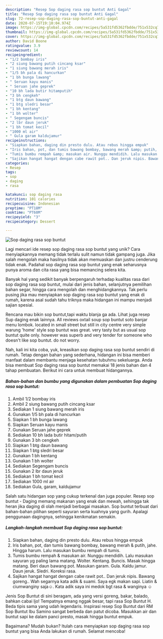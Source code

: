 ```yaml
---
description: "Resep Sop daging rasa sop buntut Anti Gagal"
title: "Resep Sop daging rasa sop buntut Anti Gagal"
slug: 72-resep-sop-daging-rasa-sop-buntut-anti-gagal
date: 2020-07-15T19:10:04.974Z
image: https://img-global.cpcdn.com/recipes/5a531fd5362fbdde/751x532cq70/sop-daging-rasa-sop-buntut-foto-resep-utama.jpg
thumbnail: https://img-global.cpcdn.com/recipes/5a531fd5362fbdde/751x532cq70/sop-daging-rasa-sop-buntut-foto-resep-utama.jpg
cover: https://img-global.cpcdn.com/recipes/5a531fd5362fbdde/751x532cq70/sop-daging-rasa-sop-buntut-foto-resep-utama.jpg
author: David Boone
ratingvalue: 3.9
reviewcount: 14
recipeingredient:
- "1/2 bombay iris"
- "2 siung bawang putih cincang ksar"
- "1 siung bawang merah iris"
- "1/5 bh pala di hancurkan"
- "1 bh bunga lawang"
- " Seruan kayu manis"
- " Seruan jahe geprek"
- "10 bh lada butir hitamputih"
- "3 bh cengkeh"
- "1 btg daun bawang"
- "1 btg sledri besar"
- "1 bh kentang"
- "1 bh wolter"
- " Segengam buncis"
- "2 lbr daun jeruk"
- "1 bh tomat kecil"
- "1000 ml air"
- " Gula garam kaldujamur"
recipeinstructions:
- "Siapkan bahan, daging din presto dulu. Atau rebus hingga empuk"
- "Iris bahan, pot, dan tumis bawang bombay, bawang merah &amp; putih, jahe. Hingga harum. Lalu masukan bumbu rempah di tumis."
- "Tumis bumbu rempah &amp; masukan air. Nunggu mendidih. Lalu masukan sayuran yg paling lama matang. Wolter. Kentang. Buncis. Masak hingga matang. Beri daun bawang pot. Masukan garam. Gula. Kaldu jamur. Daun jeruk. Sledri. Koreksi rasa."
- "Sajikan hangat hangat dengan cabe rawit pot.. Dan jeruk nipis. Bawang goreng.. Wah segarnya kata adik &amp; suami. Saya egk makan sapi. Liatin &amp; ciumwanginy saja☺. Kata adik saya ini medok bgt rasa &amp; wanginya ☺"
categories:
- Resep
tags:
- sop
- daging
- rasa

katakunci: sop daging rasa 
nutrition: 101 calories
recipecuisine: Indonesian
preptime: "PT18M"
cooktime: "PT60M"
recipeyield: "3"
recipecategory: Dessert

---
```



![Sop daging rasa sop buntut](https://img-global.cpcdn.com/recipes/5a531fd5362fbdde/751x532cq70/sop-daging-rasa-sop-buntut-foto-resep-utama.jpg)

Lagi mencari ide resep sop daging rasa sop buntut yang unik? Cara menyiapkannya memang tidak terlalu sulit namun tidak gampang juga. Jika salah mengolah maka hasilnya tidak akan memuaskan dan justru cenderung tidak enak. Padahal sop daging rasa sop buntut yang enak seharusnya punya aroma dan cita rasa yang bisa memancing selera kita.

Banyak hal yang sedikit banyak berpengaruh terhadap kualitas rasa dari sop daging rasa sop buntut, mulai dari jenis bahan, selanjutnya pemilihan bahan segar, hingga cara mengolah dan menghidangkannya. Tak perlu pusing jika mau menyiapkan sop daging rasa sop buntut yang enak di rumah, karena asal sudah tahu triknya maka hidangan ini mampu menjadi sajian spesial.

Rencana mau bikin sop buntut,tapi waktu blanja ga ada. Lihat juga resep Sup daging enak lainnya. All reviews oxtail soup sop buntut soto banjar menu lombok. located in small street but still in city centre very simple warung &#39;home&#39; style sop buntut was great. very tasty but as usual sop buntut quite only. however was superb and very tender for someone who doesn&#39;t like sop buntut. do not worry.


Nah, kali ini kita coba, yuk, kreasikan sop daging rasa sop buntut sendiri di rumah. Tetap dengan bahan yang sederhana, hidangan ini bisa memberi manfaat dalam membantu menjaga kesehatan tubuhmu sekeluarga. Anda bisa membuat Sop daging rasa sop buntut memakai 18 jenis bahan dan 4 tahap pembuatan. Berikut ini cara untuk membuat hidangannya.

<!--inarticleads1-->

##### Bahan-bahan dan bumbu yang digunakan dalam pembuatan Sop daging rasa sop buntut:

1. Ambil 1/2 bombay iris
1. Ambil 2 siung bawang putih cincang ksar
1. Sediakan 1 siung bawang merah iris
1. Gunakan 1/5 bh pala di hancurkan
1. Siapkan 1 bh bunga lawang
1. Siapkan  Seruan kayu manis
1. Gunakan  Seruan jahe geprek
1. Sediakan 10 bh lada butir hitam/putih
1. Gunakan 3 bh cengkeh
1. Siapkan 1 btg daun bawang
1. Siapkan 1 btg sledri besar
1. Gunakan 1 bh kentang
1. Gunakan 1 bh wolter
1. Sediakan  Segengam buncis
1. Gunakan 2 lbr daun jeruk
1. Sediakan 1 bh tomat kecil
1. Sediakan 1000 ml air
1. Sediakan  Gula, garam, kaldujamur


Salah satu hidangan sop yang cukup terkenal dan juga populer. Resep sop buntut - Daging memang makanan yang enak dan mewah, sehingga tak heran jika daging di olah menjadi berbagai masakan. Sop buntut terbuat dari bahan-bahan pilihan seperti sayuran serta kuahnya yang gurih. Apalagi penggunaan dagingnya, sehingga kenikmatan semakin. 

<!--inarticleads2-->

##### Langkah-langkah membuat Sop daging rasa sop buntut:

1. Siapkan bahan, daging din presto dulu. Atau rebus hingga empuk
1. Iris bahan, pot, dan tumis bawang bombay, bawang merah &amp; putih, jahe. Hingga harum. Lalu masukan bumbu rempah di tumis.
1. Tumis bumbu rempah &amp; masukan air. Nunggu mendidih. Lalu masukan sayuran yg paling lama matang. Wolter. Kentang. Buncis. Masak hingga matang. Beri daun bawang pot. Masukan garam. Gula. Kaldu jamur. Daun jeruk. Sledri. Koreksi rasa.
1. Sajikan hangat hangat dengan cabe rawit pot.. Dan jeruk nipis. Bawang goreng.. Wah segarnya kata adik &amp; suami. Saya egk makan sapi. Liatin &amp; ciumwanginy saja☺. Kata adik saya ini medok bgt rasa &amp; wanginya ☺


Jenis Sop Buntut di sini beragam, ada yang versi goreng, bakar, balado, bahkan cabai Ijo! Tempatnya emang nggak besar, tapi rasa Sop Buntut H. Beda tipis sama yang udah legendaris. Inspirasi resep Sop Buntut dari RM Sop Buntut Ibu Samino sangat berbeda dan patut dicoba. Masukkan air dan buntut sapi ke dalam panci presto, masak hingga buntut empuk. 

Bagaimana? Mudah bukan? Itulah cara menyiapkan sop daging rasa sop buntut yang bisa Anda lakukan di rumah. Selamat mencoba!
